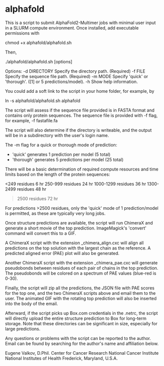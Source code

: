 # alphafold

This is a script to submit AlphaFold2-Multimer jobs with minimal user input in a SLURM compute environment.
Once installed, add executable permissions with

chmod +x alphafold/alphafold.sh

Then,

./alphafold/alphafold.sh [options]

Options:
  -d DIRECTORY   Specify the directory path. (Required)
  -f FILE        Specify the sequence file path. (Required)
  -m MODE        Specify 'quick' or 'thorough'. ([1] or 5 predictions/model).
  -h             Show help information.

You could add a soft link to the script in your home folder, for example, by

ln -s alphafold/alphafold.sh alphafold

The script will assess if the sequence file provided is in FASTA format and contains only protein sequences.
The sequence file is provided with -f flag, for example, -f fastafile.fa

The script will also determine if the directory is writeable, and the output will be in a subdirectory with the user's login name.

The -m flag for a quick or thorough mode of prediction: 
- 'quick' generates 1 prediction per model (5 total)
- 'thorough' generates 5 predictions per model (25 total)

There will be a basic determination of required compute resources and time limits based on the length of the protein sequences:

<249 residues       6 hr 
250-999 residues    24 hr 
1000-1299 residues  36 hr
1300-2499 residues  48 hr
>2500 residues      72 hr

For predictions >2500 residues, only the 'quick' mode of 1 prediction/model is permitted, as these are typically very long jobs.

Once structure predictions are available, the script will run ChimeraX and generate a short movie of the top prediction.
ImageMagick's 'convert' command will convert this to a GIF. 

A ChimeraX script with the extension _chimera_align.cxc will align all predictions on the top solution with the largest chain as the reference.
A predicted aligned error (PAE) plot will also be generated.

Another ChimeraX script with the extension _chimera_pae.cxc will generate pseudobonds between residues of each pair of chains in the top prediction.
The pseudobonds will be colored on a spectrum of PAE values (blue-red is 0-30).

Finally, the script will zip all the predictions, the JSON file with PAE scores for the top one, and the two ChimeraX scripts above and email them to the user.
The animated GIF with the rotating top prediction will also be inserted into the body of the email.

Afterward, if the script picks up Box.com credentials in the .netrc, the script will directly upload the entire structure prediction to Box for long-term storage.
Note that these directories can be significant in size, especially for large predictions.

Any questions or problems with the script can be reported to the author. Email can be found by searching for the author's name and affiliation below.

Eugene Valkov, D.Phil.
Center for Cancer Research
National Cancer Institute
National Institutes of Health
Frederick, Maryland, U.S.A.
